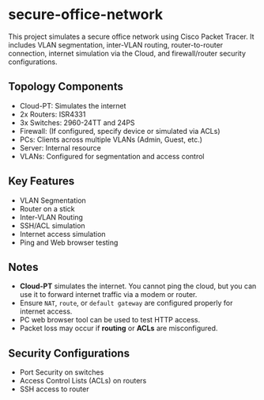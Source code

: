 # secure-office-network

This project simulates a secure office network using Cisco Packet Tracer. It includes VLAN segmentation, inter-VLAN routing, router-to-router connection, internet simulation via the Cloud, and firewall/router security configurations.

## Topology Components
- Cloud-PT: Simulates the internet
- 2x Routers: ISR4331
- 3x Switches: 2960-24TT and 24PS
- Firewall: (If configured, specify device or simulated via ACLs)
- PCs: Clients across multiple VLANs (Admin, Guest, etc.)
- Server: Internal resource
- VLANs: Configured for segmentation and access control

## Key Features

- VLAN Segmentation
- Router on a stick
- Inter-VLAN Routing
- SSH/ACL simulation
- Internet access simulation
- Ping and Web browser testing


##  Notes

- **Cloud-PT** simulates the internet. You cannot ping the cloud, but you can use it to forward internet traffic via a modem or router.
- Ensure `NAT`, `route`, or `default gateway` are configured properly for internet access.
- PC web browser tool can be used to test HTTP access.
- Packet loss may occur if **routing** or **ACLs** are misconfigured.

## Security Configurations

- Port Security on switches
- Access Control Lists (ACLs) on routers
- SSH access to router


